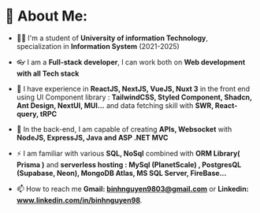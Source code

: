 # 💫 About Me:

- 👨‍💻 I'm a student of **University of information Technology**, specialization in **Information System** (2021-2025)
- 👓 I am a **Full-stack developer**, I can work both on **Web development with all Tech stack**

- 🌱 I have experience in **ReactJS, NextJS, VueJS, Nuxt 3** in the front end using UI Component library : **TailwindCSS, Styled Component, Shadcn, Ant Design, NextUI, MUI...** and data fetching skill with **SWR, React-query, tRPC**
- 👀 In the back-end, I am capable of creating **APIs, Websocket** with **NodeJS, ExpressJS, Java and ASP .NET MVC**

- ⚡ I am familiar with various **SQL, NoSql** combined with **ORM Library( Prisma )** and **serverless hosting : MySql (PlanetScale) , PostgresQL (Supabase, Neon), MongoDB Atlas, MS SQL Server, FireBase...**

- 📫 How to reach me **Gmail: binhnguyen9803@gmail.com** or **Linkedin: www.linkedin.com/in/binhnguyen98**.
